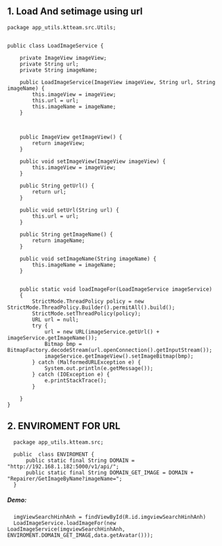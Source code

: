 ## 1. Load And setimage using url
    package app_utils.ktteam.src.Utils;


    public class LoadImageService {

        private ImageView imageView;
        private String url;
        private String imageName;

        public LoadImageService(ImageView imageView, String url, String imageName) {
            this.imageView = imageView;
            this.url = url;
            this.imageName = imageName;
        }



        public ImageView getImageView() {
            return imageView;
        }

        public void setImageView(ImageView imageView) {
            this.imageView = imageView;
        }

        public String getUrl() {
            return url;
        }

        public void setUrl(String url) {
            this.url = url;
        }

        public String getImageName() {
            return imageName;
        }

        public void setImageName(String imageName) {
            this.imageName = imageName;
        }


        public static void loadImageFor(LoadImageService imageService)
        {
            StrictMode.ThreadPolicy policy = new StrictMode.ThreadPolicy.Builder().permitAll().build();
            StrictMode.setThreadPolicy(policy);
            URL url = null;
            try {
                url = new URL(imageService.getUrl() + imageService.getImageName());
                Bitmap bmp = BitmapFactory.decodeStream(url.openConnection().getInputStream());
                imageService.getImageView().setImageBitmap(bmp);
            } catch (MalformedURLException e) {
                System.out.println(e.getMessage());
            } catch (IOException e) {
                e.printStackTrace();
            }

        }
    }


## 2. ENVIROMENT FOR URL
      package app_utils.ktteam.src;

      public  class ENVIROMENT {
          public static final String DOMAIN = "http://192.168.1.182:5000/v1/api/";
          public static final String DOMAIN_GET_IMAGE = DOMAIN + "Repairer/GetImageByName?imageName=";
      }
##### Demo:

      imgViewSearchHinhAnh = findViewById(R.id.imgviewSearchHinhAnh)
      LoadImageService.loadImageFor(new LoadImageService(imgviewSearchHinhAnh, ENVIROMENT.DOMAIN_GET_IMAGE,data.getAvatar()));
